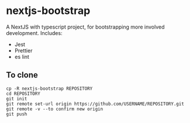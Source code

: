 # nextjs-bootstrap

A NextJS with typescript project, for bootstrapping more involved development.  Includes:
 - Jest
 - Prettier
 - es lint


## To clone

```
cp -R nextjs-bootstrap REPOSITORY
cd REPOSITORY
git init
git remote set-url origin https://github.com/USERNAME/REPOSITORY.git
git remote -v --to confirm new origin
git push
```
